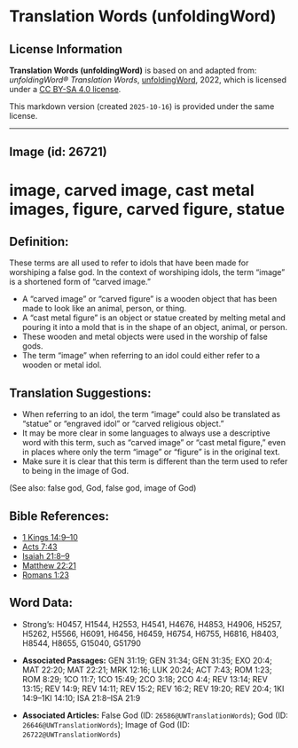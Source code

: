 # Translation Words (unfoldingWord)

## License Information

**Translation Words (unfoldingWord)** is based on and adapted from: _unfoldingWord® Translation Words_, [unfoldingWord](https://unfoldingword.org/utw), 2022, which is licensed under a [CC BY-SA 4.0 license](https://creativecommons.org/licenses/by-sa/4.0/legalcode.en).

This markdown version (created `2025-10-16`) is provided under the same license.



--------------------------------

## Image (id: 26721)

image, carved image, cast metal images, figure, carved figure, statue
=====================================================================

Definition:
-----------

These terms are all used to refer to idols that have been made for worshiping a false god. In the context of worshiping idols, the term “image” is a shortened form of “carved image.”

* A “carved image” or “carved figure” is a wooden object that has been made to look like an animal, person, or thing.
* A “cast metal figure” is an object or statue created by melting metal and pouring it into a mold that is in the shape of an object, animal, or person.
* These wooden and metal objects were used in the worship of false gods.
* The term “image” when referring to an idol could either refer to a wooden or metal idol.

Translation Suggestions:
------------------------

* When referring to an idol, the term “image” could also be translated as “statue” or “engraved idol” or “carved religious object.”
* It may be more clear in some languages to always use a descriptive word with this term, such as “carved image” or “cast metal figure,” even in places where only the term “image” or “figure” is in the original text.
* Make sure it is clear that this term is different than the term used to refer to being in the image of God.

(See also: false god, God, false god, image of God)

Bible References:
-----------------

* [1 Kings 14:9–10](https://ref.ly/1Kgs14:9-1Kgs14:10)
* [Acts 7:43](https://ref.ly/Acts7:43)
* [Isaiah 21:8–9](https://ref.ly/Isa21:8-Isa21:9)
* [Matthew 22:21](https://ref.ly/Matt22:21)
* [Romans 1:23](https://ref.ly/Rom1:23)

Word Data:
----------

* Strong’s: H0457, H1544, H2553, H4541, H4676, H4853, H4906, H5257, H5262, H5566, H6091, H6456, H6459, H6754, H6755, H6816, H8403, H8544, H8655, G15040, G51790

* **Associated Passages:** GEN 31:19; GEN 31:34; GEN 31:35; EXO 20:4; MAT 22:20; MAT 22:21; MRK 12:16; LUK 20:24; ACT 7:43; ROM 1:23; ROM 8:29; 1CO 11:7; 1CO 15:49; 2CO 3:18; 2CO 4:4; REV 13:14; REV 13:15; REV 14:9; REV 14:11; REV 15:2; REV 16:2; REV 19:20; REV 20:4; 1KI 14:9–1KI 14:10; ISA 21:8–ISA 21:9
* **Associated Articles:** False God (ID: `26586@UWTranslationWords`); God (ID: `26646@UWTranslationWords`); Image of God (ID: `26722@UWTranslationWords`)

